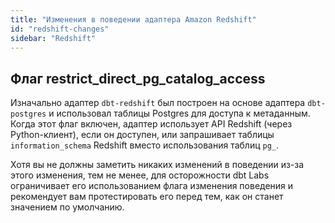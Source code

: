 ```yaml
---
title: "Изменения в поведении адаптера Amazon Redshift"
id: "redshift-changes"
sidebar: "Redshift"
---
```


## Флаг restrict_direct_pg_catalog_access

Изначально адаптер `dbt-redshift` был построен на основе адаптера `dbt-postgres` и использовал таблицы Postgres для доступа к метаданным. Когда этот флаг включен, адаптер использует API Redshift (через Python-клиент), если он доступен, или запрашивает таблицы `information_schema` Redshift вместо использования таблиц `pg_`.

Хотя вы не должны заметить никаких изменений в поведении из-за этого изменения, тем не менее, для осторожности dbt Labs ограничивает его использованием флага изменения поведения и рекомендует вам протестировать его перед тем, как он станет значением по умолчанию.